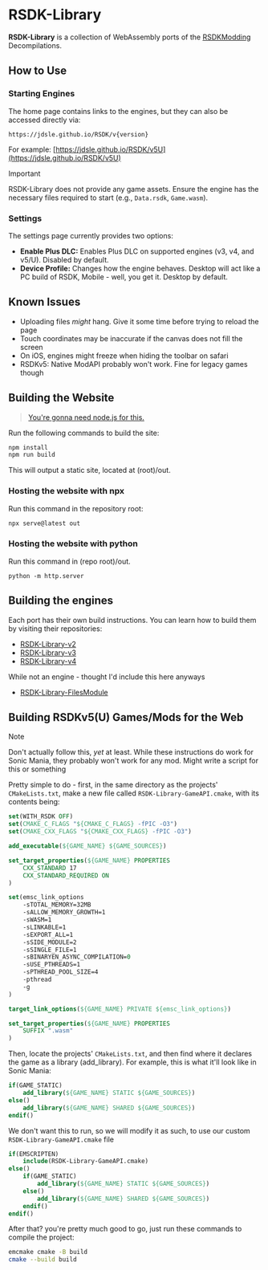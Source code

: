 # RSDK-Library

**RSDK-Library** is a collection of WebAssembly ports of the [RSDKModding](https://github.com/RSDKModding) Decompilations.

## How to Use

### Starting Engines

The home page contains links to the engines, but they can also be accessed directly via:

`https://jdsle.github.io/RSDK/v{version}`

For example: [https://jdsle.github.io/RSDK/v5U](https://jdsle.github.io/RSDK/v5U)

> [!IMPORTANT]  
> RSDK-Library does not provide any game assets. Ensure the engine has the necessary files required to start (e.g., `Data.rsdk`, `Game.wasm`).

### Settings

The settings page currently provides two options:

- **Enable Plus DLC:** Enables Plus DLC on supported engines (v3, v4, and v5/U). Disabled by default.
- **Device Profile:** Changes how the engine behaves. Desktop will act like a PC build of RSDK, Mobile - well, you get it. Desktop by default.

## Known Issues

- Uploading files *might* hang. Give it some time before trying to reload the page
- Touch coordinates may be inaccurate if the canvas does not fill the screen
- On iOS, engines might freeze when hiding the toolbar on safari
- RSDKv5: Native ModAPI probably won't work. Fine for legacy games though

## Building the Website

> [You're gonna need node.js for this.](https://nodejs.org/en/download/package-manager)

Run the following commands to build the site:

```bash
npm install
npm run build
```

This will output a static site, located at (root)/out.

### Hosting the website with npx

Run this command in the repository root:
```bash
npx serve@latest out
```

### Hosting the website with python

Run this command in (repo root)/out.
```
python -m http.server
```

## Building the engines

Each port has their own build instructions. You can learn how to build them by visiting their repositories:
* [RSDK-Library-v2](https://github.com/Jdsle/RSDK-Library-v2)
* [RSDK-Library-v3](https://github.com/Jdsle/RSDK-Library-v3)
* [RSDK-Library-v4](https://github.com/Jdsle/RSDK-Library-v4)

While not an engine - thought I'd include this here anyways
* [RSDK-Library-FilesModule](https://github.com/Jdsle/RSDK-Library-FilesModule)

## Building RSDKv5(U) Games/Mods for the Web

> [!NOTE]  
> Don't actually follow this, *yet* at least. While these instructions do work for Sonic Mania, they probably won't work for any mod. Might write a script for this or something

Pretty simple to do - first, in the same directory as the projects' `CMakeLists.txt`, make a new file called `RSDK-Library-GameAPI.cmake`, with its contents being:

```cmake
set(WITH_RSDK OFF)
set(CMAKE_C_FLAGS "${CMAKE_C_FLAGS} -fPIC -O3")
set(CMAKE_CXX_FLAGS "${CMAKE_CXX_FLAGS} -fPIC -O3")

add_executable(${GAME_NAME} ${GAME_SOURCES})

set_target_properties(${GAME_NAME} PROPERTIES
    CXX_STANDARD 17
    CXX_STANDARD_REQUIRED ON
)

set(emsc_link_options
    -sTOTAL_MEMORY=32MB
    -sALLOW_MEMORY_GROWTH=1
    -sWASM=1
    -sLINKABLE=1
    -sEXPORT_ALL=1
    -sSIDE_MODULE=2
    -sSINGLE_FILE=1
    -sBINARYEN_ASYNC_COMPILATION=0
    -sUSE_PTHREADS=1
    -sPTHREAD_POOL_SIZE=4
    -pthread
    -g
)

target_link_options(${GAME_NAME} PRIVATE ${emsc_link_options})

set_target_properties(${GAME_NAME} PROPERTIES
    SUFFIX ".wasm"
)
```
Then, locate the projects' `CMakeLists.txt`, and then find where it declares the game as a library (add_library). For example, this is what it'll look like in Sonic Mania:

```cmake
if(GAME_STATIC)
    add_library(${GAME_NAME} STATIC ${GAME_SOURCES})
else()
    add_library(${GAME_NAME} SHARED ${GAME_SOURCES})
endif()
```

We don't want this to run, so we will modify it as such, to use our custom `RSDK-Library-GameAPI.cmake` file

```cmake
if(EMSCRIPTEN)
    include(RSDK-Library-GameAPI.cmake)
else()
    if(GAME_STATIC)
        add_library(${GAME_NAME} STATIC ${GAME_SOURCES})
    else()
        add_library(${GAME_NAME} SHARED ${GAME_SOURCES})
    endif()
endif()
```

After that? you're pretty much good to go, just run these commands to compile the project:

```bash
emcmake cmake -B build
cmake --build build
```